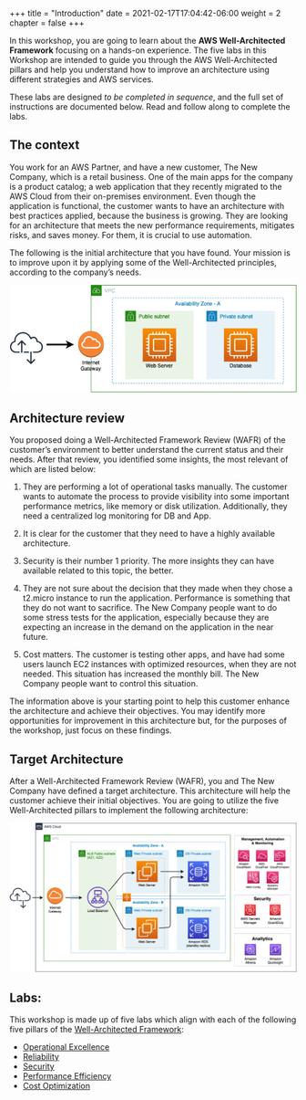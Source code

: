 +++
title = "Introduction"
date = 2021-02-17T17:04:42-06:00
weight = 2
chapter = false
+++

In this workshop, you are going to learn about the **AWS Well-Architected Framework** focusing on a hands-on experience. The five labs in this Workshop are intended to guide you through the AWS Well-Architected pillars and help you understand how to improve an architecture using different strategies and AWS services.

These labs are designed *to be completed in sequence*, and the full set of instructions are documented below. Read and follow along to complete the labs. 

## The context

You work for an AWS Partner, and have a new customer, The New Company, which is a retail business. One of the main apps for the company is a product catalog; a web application that they recently migrated to the AWS Cloud from their on-premises environment. Even though the application is functional, the customer wants to have an architecture with best practices applied, because the business is growing. They are looking for an architecture that meets the new performance requirements, mitigates risks, and saves money. For them, it is crucial to use automation. 

The following is the initial architecture that you have found. Your mission is to improve upon it by applying some of the Well-Architected principles, according to the company’s needs.

<img src="images/starting.png" alt="drawing" width="600"/>

## Architecture review

You proposed doing a Well-Architected Framework Review (WAFR) of the customer’s environment to better understand the current status and their needs. After that review, you identified some insights, the most relevant of which are listed below:

1. They are performing a lot of operational tasks manually. The customer wants to automate the process to provide visibility into some important performance metrics, like memory or disk utilization. Additionally, they need a centralized log monitoring for DB and App. 

2.	It is clear for the customer that they need to have a highly available architecture.
3.	Security is their number 1 priority. The more insights they can have available related to this topic, the better.
4.	They are not sure about the decision that they made when they chose a t2.micro instance to run the application. Performance is something that they do not want to sacrifice. The New Company people want to do some stress tests for the application, especially because they are expecting an increase in the demand on the application in the near future.
5.	Cost matters. The customer is testing other apps, and have had some users launch EC2 instances with optimized resources, when they are not needed. This situation has increased the monthly bill. The New Company people want to control this situation.

The information above is your starting point to help this customer enhance the architecture and achieve their objectives. You may identify more opportunities for improvement in this architecture but, for the purposes of the workshop, just focus on these findings.

## Target Architecture

After a Well-Architected Framework Review (WAFR), you and The New Company have defined a target architecture. This architecture will help the customer achieve their initial objectives. You are going to utilize the five Well-Architected pillars to implement the following architecture:

<img src="images/target-up.png" alt="drawing" width="1200"/>


## Labs:

This workshop is made up of five labs which align with each of the following five pillars of the [Well-Architected Framework](https://aws.amazon.com/well-architected):

-   [Operational Excellence](https://main.d2azidedm760yt.amplifyapp.com/work2/)
-   [Reliability](https://main.d2azidedm760yt.amplifyapp.com/work3/)
-   [Security](https://main.d2azidedm760yt.amplifyapp.com/work4/)
-   [Performance Efficiency](https://main.d2azidedm760yt.amplifyapp.com/work5/)
-   [Cost Optimization](https://main.d2azidedm760yt.amplifyapp.com/work6/)









	

